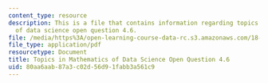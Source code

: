 ```yaml
---
content_type: resource
description: This is a file that contains information regarding topics in mathematics
  of data science open question 4.6.
file: /media/https%3A/open-learning-course-data-rc.s3.amazonaws.com/18-s096-topics-in-mathematics-of-data-science-fall-2015/80aa6aab87a3c02d56d91fabb3a561c9_MIT18_S096F15_Open4.6.pdf
file_type: application/pdf
resourcetype: Document
title: Topics in Mathematics of Data Science Open Question 4.6
uid: 80aa6aab-87a3-c02d-56d9-1fabb3a561c9
---
```


